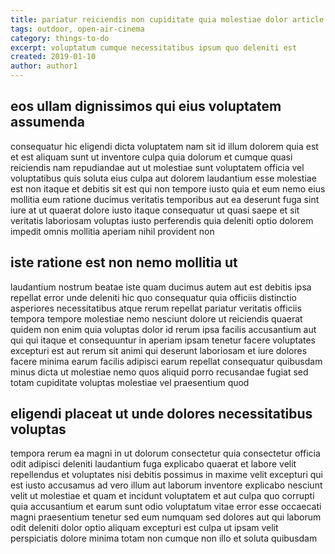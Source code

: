```yaml
---
title: pariatur reiciendis non cupiditate quia molestiae dolor article 3846
tags: outdoor, open-air-cinema
category: things-to-do
excerpt: voluptatum cumque necessitatibus ipsum quo deleniti est
created: 2019-01-10
author: author1
---
```


## eos ullam dignissimos qui eius voluptatem assumenda

consequatur hic eligendi dicta voluptatem nam sit id illum dolorem quia est et est aliquam sunt ut inventore culpa quia dolorum et cumque quasi reiciendis nam repudiandae aut ut molestiae sunt voluptatem officia vel voluptatibus quis soluta eius culpa aut dolorem laudantium esse molestiae est non itaque et debitis sit est qui non tempore iusto quia et eum nemo eius mollitia eum ratione ducimus veritatis temporibus aut ea deserunt fuga sint iure at ut quaerat dolore iusto itaque consequatur ut quasi saepe et sit veritatis laboriosam voluptas iusto perferendis quia deleniti optio dolorem impedit omnis mollitia aperiam nihil provident non

## iste ratione est non nemo mollitia ut

laudantium nostrum beatae iste quam ducimus autem aut est debitis ipsa repellat error unde deleniti hic quo consequatur quia officiis distinctio asperiores necessitatibus atque rerum repellat pariatur veritatis officiis tempora tempore molestiae nemo nesciunt dolore ut reiciendis quaerat quidem non enim quia voluptas dolor id rerum ipsa facilis accusantium aut qui qui itaque et consequuntur in aperiam ipsam tenetur facere voluptates excepturi est aut rerum sit animi qui deserunt laboriosam et iure dolores facere minima earum facilis adipisci earum repellat consequatur quibusdam minus dicta ut molestiae nemo quos aliquid porro recusandae fugiat sed totam cupiditate voluptas molestiae vel praesentium quod

## eligendi placeat ut unde dolores necessitatibus voluptas

tempora rerum ea magni in ut dolorum consectetur quia consectetur officia odit adipisci deleniti laudantium fuga explicabo quaerat et labore velit repellendus et voluptates nisi debitis possimus in maxime velit excepturi qui est iusto accusamus ad vero illum aut laborum inventore explicabo nesciunt velit ut molestiae et quam et incidunt voluptatem et aut culpa quo corrupti quia accusantium et earum sunt odio voluptatum vitae error esse occaecati magni praesentium tenetur sed eum numquam sed dolores aut qui laborum odit deleniti dolor optio aliquam excepturi est culpa ut ipsam velit perspiciatis dolore minima totam non cumque non illo et soluta quibusdam
